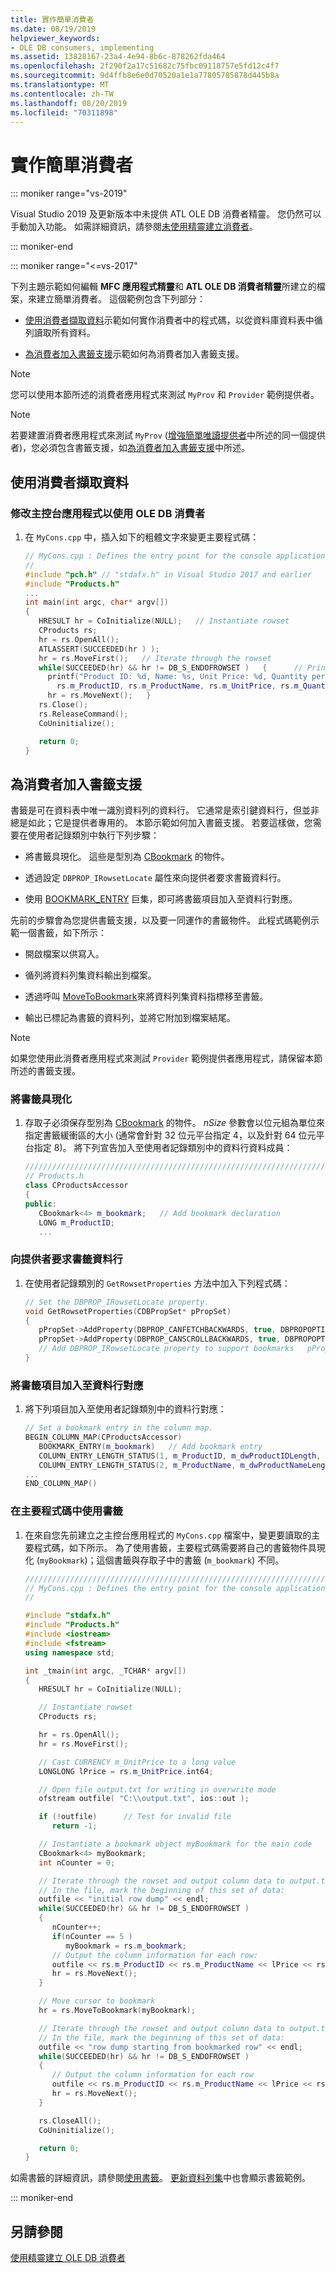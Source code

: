 ```yaml
---
title: 實作簡單消費者
ms.date: 08/19/2019
helpviewer_keywords:
- OLE DB consumers, implementing
ms.assetid: 13828167-23a4-4e94-8b6c-878262fda464
ms.openlocfilehash: 2f290f2a17c51682c75fbc09118757e5fd12c4f7
ms.sourcegitcommit: 9d4ffb8e6e0d70520a1e1a77805785878d445b8a
ms.translationtype: MT
ms.contentlocale: zh-TW
ms.lasthandoff: 08/20/2019
ms.locfileid: "70311898"
---
```

# <a name="implementing-a-simple-consumer"></a>實作簡單消費者

::: moniker range="vs-2019"

Visual Studio 2019 及更新版本中未提供 ATL OLE DB 消費者精靈。 您仍然可以手動加入功能。 如需詳細資訊，請參閱[未使用精靈建立消費者](creating-a-consumer-without-using-a-wizard.md)。

::: moniker-end

::: moniker range="<=vs-2017"

下列主題示範如何編輯 **MFC 應用程式精靈**和 **ATL OLE DB 消費者精靈**所建立的檔案，來建立簡單消費者。 這個範例包含下列部分：

- [使用消費者擷取資料](#retrieve)示範如何實作消費者中的程式碼，以從資料庫資料表中循列讀取所有資料。

- [為消費者加入書籤支援](#bookmark)示範如何為消費者加入書籤支援。

> [!NOTE]
> 您可以使用本節所述的消費者應用程式來測試 `MyProv` 和 `Provider` 範例提供者。

> [!NOTE]
> 若要建置消費者應用程式來測試 `MyProv` ([增強簡單唯讀提供者](../../data/oledb/enhancing-the-simple-read-only-provider.md)中所述的同一個提供者)，您必須包含書籤支援，如[為消費者加入書籤支援](#bookmark)中所述。

## <a name="retrieve" ></a> 使用消費者擷取資料

### <a name="to-modify-the-console-application-to-use-the-ole-db-consumer"></a>修改主控台應用程式以使用 OLE DB 消費者

1. 在 `MyCons.cpp` 中，插入如下的粗體文字來變更主要程式碼：

    ```cpp
    // MyCons.cpp : Defines the entry point for the console application.
    //
    #include "pch.h" // "stdafx.h" in Visual Studio 2017 and earlier
    #include "Products.h"
    ...
    int main(int argc, char* argv[])
    {
       HRESULT hr = CoInitialize(NULL);   // Instantiate rowset
       CProducts rs;
       hr = rs.OpenAll();
       ATLASSERT(SUCCEEDED(hr ) );
       hr = rs.MoveFirst();   // Iterate through the rowset
       while(SUCCEEDED(hr) && hr != DB_S_ENDOFROWSET )   {      // Print out the column information for each row
         printf("Product ID: %d, Name: %s, Unit Price: %d, Quantity per Unit: %d, Units in Stock %d, Reorder Level %d\n",
           rs.m_ProductID, rs.m_ProductName, rs.m_UnitPrice, rs.m_QuantityPerUnit, rs.m_UnitsInStock, rs.m_ReorderLevel );
         hr = rs.MoveNext();   }
       rs.Close();
       rs.ReleaseCommand();
       CoUninitialize();

       return 0;
    }
    ```

## <a name="bookmark" ></a> 為消費者加入書籤支援

書籤是可在資料表中唯一識別資料列的資料行。 它通常是索引鍵資料行，但並非總是如此；它是提供者專用的。 本節示範如何加入書籤支援。 若要這樣做，您需要在使用者記錄類別中執行下列步驟：

- 將書籤具現化。 這些是型別為 [CBookmark](../../data/oledb/cbookmark-class.md) 的物件。

- 透過設定 `DBPROP_IRowsetLocate` 屬性來向提供者要求書籤資料行。

- 使用 [BOOKMARK_ENTRY](../../data/oledb/bookmark-entry.md) 巨集，即可將書籤項目加入至資料行對應。

先前的步驟會為您提供書籤支援，以及要一同運作的書籤物件。 此程式碼範例示範一個書籤，如下所示：

- 開啟檔案以供寫入。

- 循列將資料列集資料輸出到檔案。

- 透過呼叫 [MoveToBookmark](../../data/oledb/crowset-movetobookmark.md)來將資料列集資料指標移至書籤。

- 輸出已標記為書籤的資料列，並將它附加到檔案結尾。

> [!NOTE]
> 如果您使用此消費者應用程式來測試 `Provider` 範例提供者應用程式，請保留本節所述的書籤支援。

### <a name="to-instantiate-the-bookmark"></a>將書籤具現化

1. 存取子必須保存型別為 [CBookmark](../../data/oledb/cbookmark-class.md) 的物件。 *nSize* 參數會以位元組為單位來指定書籤緩衝區的大小 (通常會針對 32 位元平台指定 4，以及針對 64 位元平台指定 8)。 將下列宣告加入至使用者記錄類別中的資料行資料成員：

    ```cpp
    //////////////////////////////////////////////////////////////////////
    // Products.h
    class CProductsAccessor
    {
    public:
       CBookmark<4> m_bookmark;   // Add bookmark declaration
       LONG m_ProductID;
       ...
    ```

### <a name="to-request-a-bookmark-column-from-the-provider"></a>向提供者要求書籤資料行

1. 在使用者記錄類別的 `GetRowsetProperties` 方法中加入下列程式碼：

    ```cpp
    // Set the DBPROP_IRowsetLocate property.
    void GetRowsetProperties(CDBPropSet* pPropSet)
    {
       pPropSet->AddProperty(DBPROP_CANFETCHBACKWARDS, true, DBPROPOPTIONS_OPTIONAL);
       pPropSet->AddProperty(DBPROP_CANSCROLLBACKWARDS, true, DBPROPOPTIONS_OPTIONAL);
       // Add DBPROP_IRowsetLocate property to support bookmarks   pPropSet->AddProperty(DBPROP_IRowsetLocate, true);
    }
    ```

### <a name="to-add-a-bookmark-entry-to-the-column-map"></a>將書籤項目加入至資料行對應

1. 將下列項目加入至使用者記錄類別中的資料行對應：

    ```cpp
    // Set a bookmark entry in the column map.
    BEGIN_COLUMN_MAP(CProductsAccessor)
       BOOKMARK_ENTRY(m_bookmark)   // Add bookmark entry
       COLUMN_ENTRY_LENGTH_STATUS(1, m_ProductID, m_dwProductIDLength, m_dwProductIDStatus)
       COLUMN_ENTRY_LENGTH_STATUS(2, m_ProductName, m_dwProductNameLength, m_dwProductNameStatus)
    ...
    END_COLUMN_MAP()
    ```

### <a name="to-use-a-bookmark-in-your-main-code"></a>在主要程式碼中使用書籤

1. 在來自您先前建立之主控台應用程式的 `MyCons.cpp` 檔案中，變更要讀取的主要程式碼，如下所示。 為了使用書籤，主要程式碼需要將自己的書籤物件具現化 (`myBookmark`)；這個書籤與存取子中的書籤 (`m_bookmark`) 不同。

    ```cpp
    ///////////////////////////////////////////////////////////////////////
    // MyCons.cpp : Defines the entry point for the console application.
    //

    #include "stdafx.h"
    #include "Products.h"
    #include <iostream>
    #include <fstream>
    using namespace std;

    int _tmain(int argc, _TCHAR* argv[])
    {
       HRESULT hr = CoInitialize(NULL);

       // Instantiate rowset
       CProducts rs;

       hr = rs.OpenAll();
       hr = rs.MoveFirst();

       // Cast CURRENCY m_UnitPrice to a long value
       LONGLONG lPrice = rs.m_UnitPrice.int64;

       // Open file output.txt for writing in overwrite mode
       ofstream outfile( "C:\\output.txt", ios::out );

       if (!outfile)      // Test for invalid file
          return -1;

       // Instantiate a bookmark object myBookmark for the main code
       CBookmark<4> myBookmark;
       int nCounter = 0;

       // Iterate through the rowset and output column data to output.txt row by row
       // In the file, mark the beginning of this set of data:
       outfile << "initial row dump" << endl;
       while(SUCCEEDED(hr) && hr != DB_S_ENDOFROWSET )
       {
          nCounter++;
          if(nCounter == 5 )
             myBookmark = rs.m_bookmark;
          // Output the column information for each row:
          outfile << rs.m_ProductID << rs.m_ProductName << lPrice << rs.m_QuantityPerUnit << rs.m_UnitsInStock << rs.m_ReorderLevel << endl;
          hr = rs.MoveNext();
       }

       // Move cursor to bookmark
       hr = rs.MoveToBookmark(myBookmark);

       // Iterate through the rowset and output column data to output.txt row by row
       // In the file, mark the beginning of this set of data:
       outfile << "row dump starting from bookmarked row" << endl;
       while(SUCCEEDED(hr) && hr != DB_S_ENDOFROWSET )
       {
          // Output the column information for each row
          outfile << rs.m_ProductID << rs.m_ProductName << lPrice << rs.m_QuantityPerUnit << rs.m_UnitsInStock << rs.m_ReorderLevel << endl;
          hr = rs.MoveNext();
       }

       rs.CloseAll();
       CoUninitialize();

       return 0;
    }
    ```

如需書籤的詳細資訊，請參閱[使用書籤](../../data/oledb/using-bookmarks.md)。 [更新資料列集](../../data/oledb/updating-rowsets.md)中也會顯示書籤範例。

::: moniker-end

## <a name="see-also"></a>另請參閱

[使用精靈建立 OLE DB 消費者](../../data/oledb/creating-an-ole-db-consumer-using-a-wizard.md)
